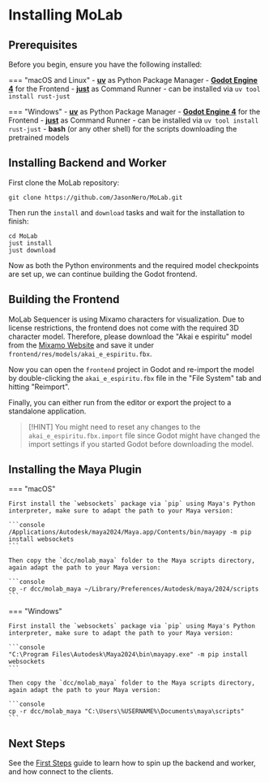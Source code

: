 # Installing MoLab

## Prerequisites

Before you begin, ensure you have the following installed:

=== "macOS and Linux"
    - [**uv**](https://docs.astral.sh/uv/getting-started/installation/) as Python Package Manager
    - [**Godot Engine 4**](https://godotengine.org) for the Frontend
    - [**just**](https://github.com/casey/just) as Command Runner
        - can be installed via `uv tool install rust-just`

=== "Windows"
    - [**uv**](https://docs.astral.sh/uv/getting-started/installation/) as Python Package Manager
    - [**Godot Engine 4**](https://godotengine.org) for the Frontend
    - [**just**](https://github.com/casey/just) as Command Runner
        - can be installed via `uv tool install rust-just`
    - **bash** (or any other shell) for the scripts downloading the pretrained models

## Installing Backend and Worker

First clone the MoLab repository:

```console
git clone https://github.com/JasonNero/MoLab.git
```

Then run the `install` and `download` tasks and wait for the installation to finish:

```console
cd MoLab
just install
just download
```

Now as both the Python environments and the required model checkpoints are set up, we can continue building the Godot frontend.

## Building the Frontend

MoLab Sequencer is using Mixamo characters for visualization.
Due to license restrictions, the frontend does not come with the required 3D character model.
Therefore, please download the "Akai e espiritu" model from the [Mixamo Website](https://www.mixamo.com/#/?page=1&query=akai&type=Character) and save it under `frontend/res/models/akai_e_espiritu.fbx`.

Now you can open the `frontend` project in Godot and re-import the model by double-clicking the `akai_e_espiritu.fbx` file in the "File System" tab and hitting "Reimport".

Finally, you can either run from the editor or export the project to a standalone application.

> [!HINT]
> You might need to reset any changes to the `akai_e_espiritu.fbx.import` file since Godot might have changed the import settings if you started Godot before downloading the model.

## Installing the Maya Plugin

=== "macOS"

    First install the `websockets` package via `pip` using Maya's Python interpreter, make sure to adapt the path to your Maya version:

    ```console
    /Applications/Autodesk/maya2024/Maya.app/Contents/bin/mayapy -m pip install websockets
    ```

    Then copy the `dcc/molab_maya` folder to the Maya scripts directory, again adapt the path to your Maya version:

    ```console
    cp -r dcc/molab_maya ~/Library/Preferences/Autodesk/maya/2024/scripts
    ```

=== "Windows"

    First install the `websockets` package via `pip` using Maya's Python interpreter, make sure to adapt the path to your Maya version:

    ```console
    "C:\Program Files\Autodesk\Maya2024\bin\mayapy.exe" -m pip install websockets
    ```

    Then copy the `dcc/molab_maya` folder to the Maya scripts directory, again adapt the path to your Maya version:

    ```console
    cp -r dcc/molab_maya "C:\Users\%USERNAME%\Documents\maya\scripts"
    ```

## Next Steps

See the [First Steps](getting-started/first-steps.md) guide to learn how to spin up the backend and worker, and how connect to the clients.
